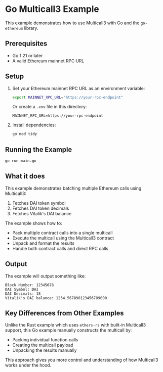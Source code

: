# Go Multicall3 Example

This example demonstrates how to use Multicall3 with Go and the `go-ethereum` library.

## Prerequisites

- Go 1.21 or later
- A valid Ethereum mainnet RPC URL

## Setup

1. Set your Ethereum mainnet RPC URL as an environment variable:
   ```bash
   export MAINNET_RPC_URL="https://your-rpc-endpoint"
   ```

   Or create a `.env` file in this directory:
   ```
   MAINNET_RPC_URL=https://your-rpc-endpoint
   ```

2. Install dependencies:
   ```bash
   go mod tidy
   ```

## Running the Example

```bash
go run main.go
```

## What it does

This example demonstrates batching multiple Ethereum calls using Multicall3:

1. Fetches DAI token symbol
2. Fetches DAI token decimals
3. Fetches Vitalik's DAI balance

The example shows how to:
- Pack multiple contract calls into a single multicall
- Execute the multicall using the Multicall3 contract
- Unpack and format the results
- Handle both contract calls and direct RPC calls

## Output

The example will output something like:
```
Block Number: 12345678
DAI Symbol: DAI
DAI Decimals: 18
Vitalik's DAI balance: 1234.567890123456789000
```

## Key Differences from Other Examples

Unlike the Rust example which uses `ethers-rs` with built-in Multicall3 support, this Go example manually constructs the multicall by:
- Packing individual function calls
- Creating the multicall payload
- Unpacking the results manually

This approach gives you more control and understanding of how Multicall3 works under the hood. 